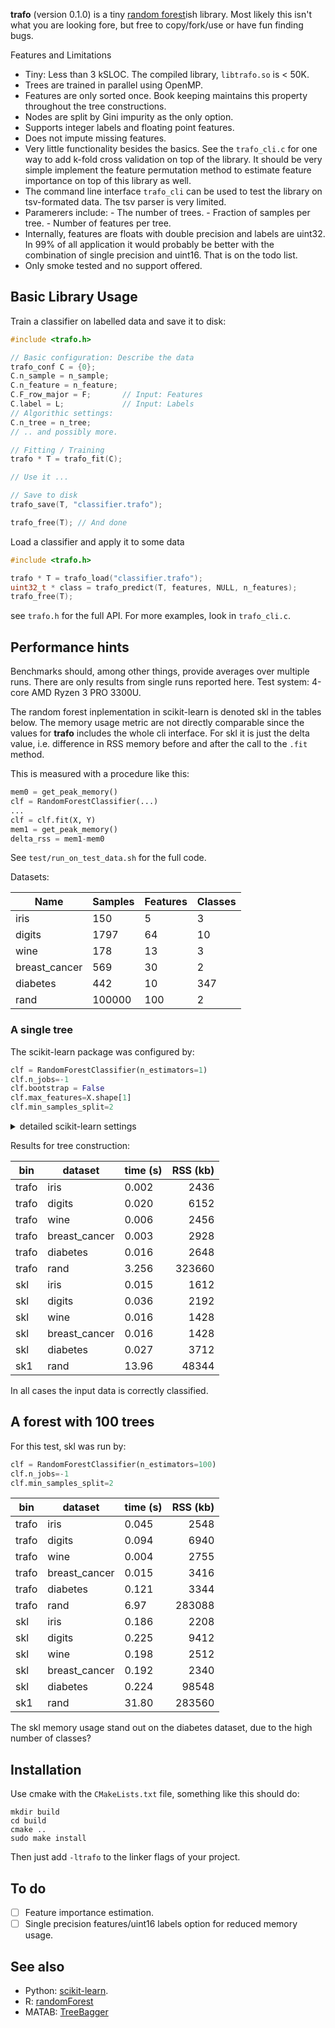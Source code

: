 **trafo** (version 0.1.0) is a tiny [random
forest](https://en.wikipedia.org/wiki/Random_forest)ish library. Most
likely this isn't what you are looking fore, but free to copy/fork/use
or have fun finding bugs.

Features and Limitations

- Tiny: Less than 3 kSLOC. The compiled library, `libtrafo.so` is < 50K.
- Trees are trained in parallel using OpenMP.
- Features are only sorted once. Book keeping maintains this property
 throughout the tree constructions.
- Nodes are split by Gini impurity as the only option.
- Supports integer labels and floating point features.
- Does not impute missing features.
- Very little functionality besides the basics. See the `trafo_cli.c`
  for one way to add k-fold cross validation on top of the library. It
  should be very simple implement the feature permutation method to
  estimate feature importance on top of this library as well.
- The command line interface `trafo_cli` can be used to test the
  library on tsv-formated data. The tsv parser is very limited.
- Paramerers include: - The number of trees. - Fraction of samples per
  tree. - Number of features per tree.
- Internally, features are floats with double precision and labels are
  uint32. In 99% of all application it would probably be better with
  the combination of single precision and uint16. That is on the todo list.
- Only smoke tested and no support offered.

## Basic Library Usage

Train a classifier on labelled data and save it to disk:

``` C
#include <trafo.h>

// Basic configuration: Describe the data
trafo_conf C = {0};
C.n_sample = n_sample;
C.n_feature = n_feature;
C.F_row_major = F;       // Input: Features
C.label = L;             // Input: Labels
// Algorithic settings:
C.n_tree = n_tree;
// .. and possibly more.

// Fitting / Training
trafo * T = trafo_fit(C);

// Use it ...

// Save to disk
trafo_save(T, "classifier.trafo");

trafo_free(T); // And done
```

Load a classifier and apply it to some data

``` C
#include <trafo.h>

trafo * T = trafo_load("classifier.trafo");
uint32_t * class = trafo_predict(T, features, NULL, n_features);
trafo_free(T);
```

see `trafo.h` for the full API. For more examples, look in `trafo_cli.c`.

## Performance hints

Benchmarks should, among other things, provide averages over multiple
runs. There are only results from single runs reported here. Test
system: 4-core AMD Ryzen 3 PRO 3300U.

The random forest inplementation in scikit-learn is denoted skl in the
tables below. The memory usage metric are not directly comparable since
the values for **trafo** includes the whole cli interface.  For skl it
is just the delta value, i.e. difference in RSS memory before and
after the call to the `.fit` method.

This is measured with a procedure like this:

``` python
mem0 = get_peak_memory()
clf = RandomForestClassifier(...)
...
clf = clf.fit(X, Y)
mem1 = get_peak_memory()
delta_rss = mem1-mem0
```
See `test/run_on_test_data.sh` for the full code.

Datasets:

| Name          | Samples | Features | Classes |
|---------------|---------|----------|---------|
| iris          | 150     | 5        | 3       |
| digits        | 1797    | 64       | 10      |
| wine          | 178     | 13       | 3       |
| breast_cancer | 569     | 30       | 2       |
| diabetes      | 442     | 10       | 347     |
| rand          | 100000  | 100      | 2       |


### A single tree

The scikit-learn package was configured by:

``` python
clf = RandomForestClassifier(n_estimators=1)
clf.n_jobs=-1
clf.bootstrap = False
clf.max_features=X.shape[1]
clf.min_samples_split=2
```

<details>
<summary>detailed scikit-learn settings</summary>

``` Python
{
    'bootstrap': False,
    'ccp_alpha': 0.0,
    'class_weight': None,
    'criterion': 'gini',
    'max_depth': None,
    'max_features': 10,
    'max_leaf_nodes': None,
    'max_samples': None,
    'min_impurity_decrease': 0.0,
    'min_samples_leaf': 1,
    'min_samples_split': 2,
    'min_weight_fraction_leaf': 0.0,
    'monotonic_cst': None,
    'n_estimators': 1,
    'n_jobs': -1,
    'oob_score': False,
    'random_state': None,
    'verbose': 0,
    'warm_start': False
    }
```

</details>

Results for tree construction:

| bin   | dataset       | time (s) | RSS (kb) |
|-------|---------------|----------|---------:|
| trafo | iris          | 0.002    |     2436 |
| trafo | digits        | 0.020    |     6152 |
| trafo | wine          | 0.006    |     2456 |
| trafo | breast_cancer | 0.003    |     2928 |
| trafo | diabetes      | 0.016    |     2648 |
| trafo | rand          | 3.256    |   323660 |
| skl   | iris          | 0.015    |     1612 |
| skl   | digits        | 0.036    |     2192 |
| skl   | wine          | 0.016    |     1428 |
| skl   | breast_cancer | 0.016    |     1428 |
| skl   | diabetes      | 0.027    |     3712 |
| sk1   | rand          | 13.96    |    48344 |

In all cases the input data is correctly classified.

## A forest with 100 trees

For this test, skl was run by:

``` python
clf = RandomForestClassifier(n_estimators=100)
clf.n_jobs=-1
clf.min_samples_split=2
```

| bin   | dataset       | time (s) | RSS (kb) |
|-------|---------------|----------|---------:|
| trafo | iris          | 0.045    |     2548 |
| trafo | digits        | 0.094    |     6940 |
| trafo | wine          | 0.004    |     2755 |
| trafo | breast_cancer | 0.015    |     3416 |
| trafo | diabetes      | 0.121    |     3344 |
| trafo | rand          | 6.97     |   283088 |
| skl   | iris          | 0.186    |     2208 |
| skl   | digits        | 0.225    |     9412 |
| skl   | wine          | 0.198    |     2512 |
| skl   | breast_cancer | 0.192    |     2340 |
| skl   | diabetes      | 0.224    |    98548 |
| sk1   | rand          | 31.80    |   283560 |

The skl memory usage stand out on the diabetes dataset, due to the high
number of classes?

## Installation

Use cmake with the `CMakeLists.txt` file, something like this should
do:

``` shell
mkdir build
cd build
cmake ..
sudo make install
```

Then just add `-ltrafo` to the linker flags of your project.

## To do
- [ ] Feature importance estimation.
- [ ] Single precision features/uint16 labels option for reduced
      memory usage.

## See also
- Python:
  [scikit-learn](https://scikit-learn.org/1.5/modules/generated/sklearn.ensemble.RandomForestClassifier.html).
- R: [randomForest](https://cran.r-project.org/web/packages/randomForest/index.html)
- MATAB: [TreeBagger](https://www.mathworks.com/help/stats/treebagger.html)
